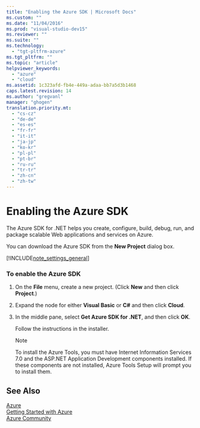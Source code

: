 ```yaml
---
title: "Enabling the Azure SDK | Microsoft Docs"
ms.custom: ""
ms.date: "11/04/2016"
ms.prod: "visual-studio-dev15"
ms.reviewer: ""
ms.suite: ""
ms.technology: 
  - "tgt-pltfrm-azure"
ms.tgt_pltfrm: ""
ms.topic: "article"
helpviewer_keywords: 
  - "azure"
  - "cloud"
ms.assetid: 1c323afd-fb4e-449a-adaa-bb7a5d3b1468
caps.latest.revision: 14
ms.author: "gregvanl"
manager: "ghogen"
translation.priority.mt: 
  - "cs-cz"
  - "de-de"
  - "es-es"
  - "fr-fr"
  - "it-it"
  - "ja-jp"
  - "ko-kr"
  - "pl-pl"
  - "pt-br"
  - "ru-ru"
  - "tr-tr"
  - "zh-cn"
  - "zh-tw"
---
```

# Enabling the Azure SDK
The Azure SDK for .NET helps you create, configure, build, debug, run, and package scalable Web applications and services on Azure.  
  
 You can download the Azure SDK from the **New Project** dialog box.  
  
 [!INCLUDE[note_settings_general](../data-tools/includes/note_settings_general_md.md)]  
  
### To enable the Azure SDK  
  
1.  On the **File** menu, create a new project. (Click **New** and then click **Project**.)  
  
2.  Expand the node for either **Visual Basic** or **C#** and then click **Cloud**.  
  
3.  In the middle pane, select **Get Azure SDK for .NET**, and then click **OK**.  
  
     Follow the instructions in the installer.  
  
    > [!NOTE]
    >  To install the Azure Tools, you must have Internet Information Services 7.0 and the ASP.NET Application Development components installed. If these components are not installed, Azure Tools Setup will prompt you to install them.  
  
## See Also  
 [Azure](http://go.microsoft.com/fwlink?LinkID=164788)   
 [Getting Started with Azure](http://go.microsoft.com/fwlink?LinkID=159361)   
 [Azure Community](http://go.microsoft.com/fwlink?LinkID=159370)